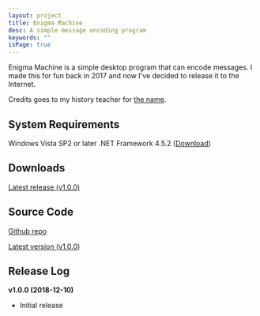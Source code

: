 ```yaml
---
layout: project
title: Enigma Machine
desc: A simple message encoding program
keywords: ""
isPage: true
---
```

Enigma Machine is a simple desktop program that can encode messages. I made this for fun back in 2017 and now I've decided to release it to the Internet.

Credits goes to my history teacher for [the name](https://en.wikipedia.org/wiki/Enigma_machine).

## System Requirements
Windows Vista SP2 or later
.NET Framework 4.5.2 ([Download](https://www.microsoft.com/en-us/download/details.aspx?id=40773))

## Downloads
[Latest release (v1.0.0)](https://github.com/gregnk/EnigmaMachine/releases/download/v1.0.0/EnigmaMachine-v1.0.0.zip)

## Source Code
[Github repo](https://github.com/gregnk/EnigmaMachine/)

[Latest version (v1.0.0)](https://github.com/gregnk/EnigmaMachine/archive/v1.0.0.zip)

## Release Log
**v1.0.0 (2018-12-10)**
* Initial release